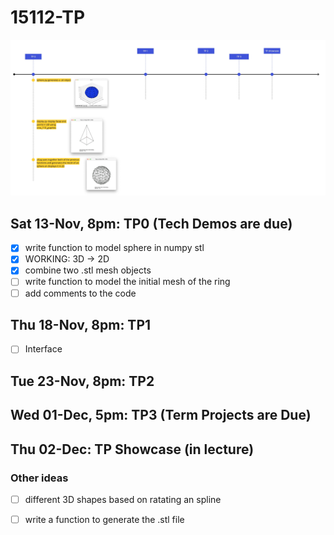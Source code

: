 # 15112-TP

![alt text](https://github.com/tcabezon/15112-TP/blob/main/15112TP.jpeg?raw=true)


## Sat 13-Nov, 8pm: TP0 (Tech Demos are due)

- [x] write function to model sphere in numpy stl
- [x] WORKING: 3D -> 2D
- [x] combine two .stl mesh objects
- [ ] write function to model the initial mesh of the ring
- [ ] add comments to the code

## Thu 18-Nov, 8pm: TP1

- [ ] Interface

## Tue 23-Nov, 8pm: TP2

## Wed 01-Dec, 5pm: TP3 (Term Projects are Due)

## Thu 02-Dec: TP Showcase (in lecture)

### Other ideas

- [ ] different 3D shapes based on ratating an spline
- [ ] write a function to generate the .stl file

